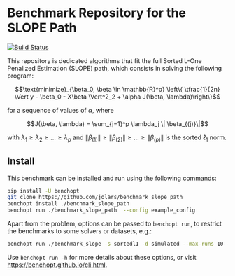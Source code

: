 # Benchmark Repository for the SLOPE Path

[![Build Status](https://github.com/jolars/benchmark_slope_path/workflows/Tests/badge.svg)](https://github.com/jolars/benchmark_slope_path/actions)

This repository is dedicated algorithms that fit the
full Sorted L-One Penalized
Estimation (SLOPE) path, which consists in solving the following program:

$$\text{minimize}_{\beta_0, \beta \in \mathbb{R}^p} \left\{ \tfrac{1}{2n} \Vert y - \beta_0 - X\beta \Vert^2_2 + \alpha J(\beta, \lambda)\right\}$$

for a sequence of values of $\alpha$, where

$$J(\beta, \lambda) = \sum_{j=1}^p \lambda_j \| \beta_{(j)}\|$$

with $\lambda_1 \geq \lambda_2 \geq ... \geq \lambda_p$ and $\|\beta_{(1)}\| \geq \|\beta_{(2)}\| \geq ... \geq \|\beta_{(p)}\|$
is the sorted $\ell_1$ norm.

## Install

This benchmark can be installed and run using the following commands:

```bash
pip install -U benchopt
git clone https://github.com/jolars/benchmark_slope_path
benchopt install ./benchmark_slope_path
benchopt run ./benchmark_slope_path  --config example_config
```

Apart from the problem, options can be passed to `benchopt run`, to restrict the benchmarks to some solvers or datasets, e.g.:

```bash
benchopt run ./benchmark_slope -s sortedl1 -d simulated --max-runs 10 --n-repetitions 5
```

Use `benchopt run -h` for more details about these options, or visit <https://benchopt.github.io/cli.html>.
